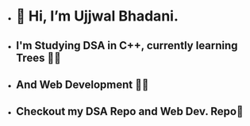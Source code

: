 - # 👋 Hi, I’m Ujjwal Bhadani.
- ## I'm Studying DSA in C++, currently learning Trees 🌳🌳
- ## And Web Development 🧩🧩
- ## Checkout my DSA Repo and Web Dev. Repo📂

